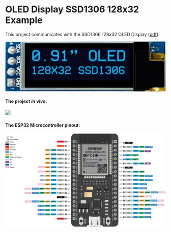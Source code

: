 # OLED Display SSD1306 128x32 Example

This project communicates with the SSD1306 128x32 OLED Display ([pdf](docs/SSD1306.pdf)):

![ 128x32 OLED Display view.](docs/display.png)


#### The project *in vivo*:
![](docs/blink.gif)


#### The ESP32 Microcontroller pinout:

![The device description.](docs/pinout.png)


